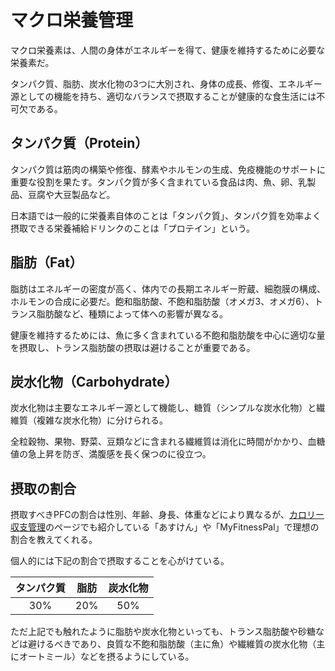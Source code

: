 # マクロ栄養管理
マクロ栄養素は、人間の身体がエネルギーを得て、健康を維持するために必要な栄養素だ。

タンパク質、脂肪、炭水化物の3つに大別され、身体の成長、修復、エネルギー源としての機能を持ち、適切なバランスで摂取することが健康的な食生活には不可欠である。

## タンパク質（Protein）

タンパク質は筋肉の構築や修復、酵素やホルモンの生成、免疫機能のサポートに重要な役割を果たす。タンパク質が多く含まれている食品は肉、魚、卵、乳製品、豆腐や大豆製品など。

日本語では一般的に栄養素自体のことは「タンパク質」、タンパク質を効率よく摂取できる栄養補給ドリンクのことは「プロテイン」という。

## 脂肪（Fat）

脂肪はエネルギーの密度が高く、体内での長期エネルギー貯蔵、細胞膜の構成、ホルモンの合成に必要だ。飽和脂肪酸、不飽和脂肪酸（オメガ3、オメガ6）、トランス脂肪酸など、種類によって体への影響が異なる。

健康を維持するためには、魚に多く含まれている不飽和脂肪酸を中心に適切な量を摂取し、トランス脂肪酸の摂取は避けることが重要である。

## 炭水化物（Carbohydrate）

炭水化物は主要なエネルギー源として機能し、糖質（シンプルな炭水化物）と繊維質（複雑な炭水化物）に分けられる。

全粒穀物、果物、野菜、豆類などに含まれる繊維質は消化に時間がかかり、血糖値の急上昇を防ぎ、満腹感を長く保つのに役立つ。

## 摂取の割合

摂取すべきPFCの割合は性別、年齢、身長、体重などにより異なるが、[カロリー収支管理](calorie-balance-management)のページでも紹介している「あすけん」や「MyFitnessPal」で理想の割合を教えてくれる。

個人的には下記の割合で摂取することを心がけている。

|タンパク質|脂肪|炭水化物|
|:---:|:---:|:---:|
|30%|20%|50%|

ただ上記でも触れたように脂肪や炭水化物といっても、トランス脂肪酸や砂糖などは避けるべきであり、良質な不飽和脂肪酸（主に魚）や繊維質の炭水化物（主にオートミール）などを摂るようにしている。